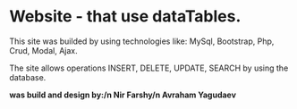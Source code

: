 # Website - that use dataTables.
This site was builded by using technologies like: MySql, Bootstrap, Php, Crud, Modal, Ajax.

The site allows operations INSERT, DELETE, UPDATE, SEARCH by using the database.

**was build and design by:/n
Nir Farshy/n
Avraham Yagudaev**

